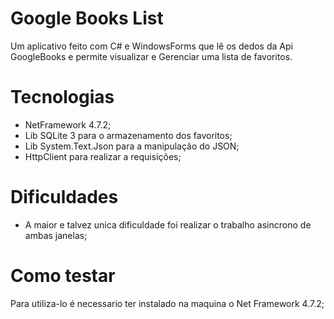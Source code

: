 # Google Books List

Um aplicativo feito com C# e WindowsForms que lê os dedos da Api GoogleBooks e permite visualizar e Gerenciar uma lista de favoritos.

# Tecnologias

- NetFramework 4.7.2;
- Lib SQLite 3 para o armazenamento dos favoritos;
- Lib System.Text.Json para a manipulação do JSON;
- HttpClient para realizar a requisições;

# Dificuldades

- A maior e talvez unica dificuldade foi realizar o trabalho asincrono de ambas janelas;


# Como testar
Para utiliza-lo é necessario ter instalado na maquina o Net Framework 4.7.2;

